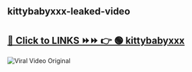 
 ## kittybabyxxx-leaked-video 

# <h2><a href="https://clipsfans.com/kittybabyxxx&ref=git">🔗 Click to LINKS ⏩⏩ 👉 🟢 kittybabyxxx </a></h2>

<a href="https://clipsfans.com/kittybabyxxx&ref=git" rel="nofollow" data-target="animated-image.originalLink"><img src="https://i.ibb.co.com/xMMVF88/686577567.gif" alt="Viral Video Original" style="max-width: 100%; display: inline-block;" data-target="animated-image.originalImage"></a>
